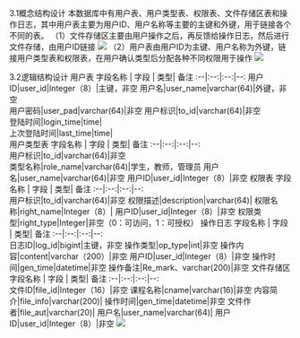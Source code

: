 3.1概念结构设计
    本数据库中有用户表、用户类型表、权限表、文件存储区表和操作日志，其中用户表主要为用户ID、用户名称等主要的主键和外键，用于链接各个不同的表。
    （1）文件存储区主要由用户操作之后，再反馈给操作日志，然后进行文件存储，由用户ID链接
    ![](https://img2020.cnblogs.com/blog/1930116/202004/1930116-20200421155157948-734441514.png)
    （2）用户表由用户ID为主键、用户名称为外键，链接用户类型表和权限表，在用户确认类型后分配各种不同权限用于操作
    ![](https://img2020.cnblogs.com/blog/1930116/202004/1930116-20200421155208151-48367498.png)

3.2逻辑结构设计
用户表
字段名称 | 字段 | 类型|   备注
:--|:--:|:--:|--:
用户ID|user_id|Integer（8）|主键，非空
用户名|user_name|varchar(64)|外键，非空         
用户密码|user_pad|varchar(64)|非空
用户标识|to_id|varchar(64)|非空       
登陆时间|login_time|time|        
上次登陆时间|last_time|time|       
用户类型表 
字段名称 | 字段 | 类型|   备注
:--|:--:|:--:|--:        
用户标识|to_id|varchar(64)|非空  
类型名称|role_name|varchar(64)|学生，教师，管理员
用户名|user_name|varchar(64)|非空 
用户ID|user_id|Integer（8）|非空
权限表
字段名称 | 字段 | 类型|   备注
:--|:--:|:--:|--:    
用户标识|to_id|varchar(64)|非空 
权限描述|description|varchar(64)|
权限名称|right_name|Integer（8）|
用户ID|user_id|Integer（8）|非空
权限类型|right_type|Integer|非空（0：可访问，1：可授权）
操作日志
字段名称 | 字段 | 类型|   备注
:--|:--:|:--:|--:    
日志ID|log_id|bigint|主键，非空
操作类型|op_type|int|非空
操作内容|content|varchar（200）|非空
用户ID|user_id|Integer（8）|非空
操作时间|gen_time|datetime|非空
操作备注|Re_mark、varchar(200)|非空
文件存储区
字段名称 | 字段 | 类型|   备注
:--|:--:|:--:|--:   
文件ID|file_id|Integer（16）|非空
课程名称|cname|varchar(16)|非空
内容简介|file_info|varchar(200)|
操作时间|gen_time|datetime|非空
文件作者|file_aut|varchar(20)|
用户名|user_name|varchar(64)|
用户ID|user_id|Integer（8）|非空
![](https://img2020.cnblogs.com/blog/1930116/202004/1930116-20200421152005078-1331768933.png)